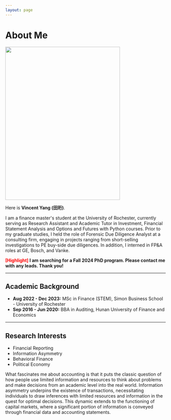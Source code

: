 ```yaml
---
layout: page
---
```


# About Me

<img src="https://vincentyang1998.github.io/vincentyang.jpg" class="floatpic" width="360" height="480">



Here is **Vincent Yang (田珩)**.

I am a finance master's student at the University of Rochester, currently serving as Research Assistant and Academic Tutor in Investment, Financial Statement Analysis and Options and Futures with Python courses. 
Prior to my graduate studies, I held the role of Forensic Due Diligence Analyst at a consulting firm, engaging in projects ranging from short-selling investigations to PE buy-side due diligences. In addition, I interned in FP&A roles at GE, Bosch, and Vanke.

**<font color='red'>[Highlight]</font> I am searching for a Fall 2024 PhD program. Please contact me with any leads. Thank you!**

---

## Academic Background

- **Aug 2022 - Dec 2023:** MSc in Finance (STEM), Simon Business School - University of Rochester
- **Sep 2016 - Jun 2020:** BBA in Auditing, Hunan University of Finance and Economics

---

## Research Interests

- Financial Reporting
- Information Asymmetry
- Behavioral Finance
- Political Economy

What fascinates me about accounting is that it puts the classic question of how people use limited information and resources to think about problems and make decisions from an academic level into the real world. Information asymmetry underpins the existence of transactions, necessitating individuals to draw inferences with limited resources and information in the quest for optimal decisions. This dynamic extends to the functioning of capital markets, where a significant portion of information is conveyed through financial data and accounting statements.

<br>
